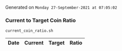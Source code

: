 Generated on `Monday 27-September-2021 at 07:05:02`

### Current to Target Coin Ratio
`current_coin_ratio.sh`

Date|Current|Target|Ratio
---|---|---|---
